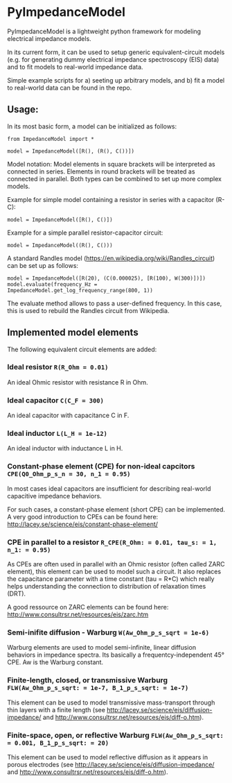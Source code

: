 # PyImpedanceModel
PyImpedanceModel is a lightweight python framework for modeling electrical impedance models.

In its current form, it can be used to setup generic equivalent-circuit models (e.g. for generating dummy electrical impedance spectroscopy (EIS) data) 
and to fit models to real-world impedance data.

Simple example scripts for a) seeting up arbitrary models, and b) fit a model to real-world data can be found in the repo.

## Usage:
In its most basic form, a model can be initialized as follows:
```
from ImpedanceModel import *

model = ImpedanceModel([R(), (R(), C())])
```

Model notation:
Model elements in square brackets will be interpreted as connected in series. Elements in round brackets will be treated as connected in parallel. Both types can be combined to set up more complex models.

Example for simple model containing a resistor in series with a capacitor (R-C):
```
model = ImpedanceModel([R(), C()])
```

Example for a simple parallel resistor-capacitor circuit:
```
model = ImpedanceModel((R(), C()))
```

A standard Randles model (https://en.wikipedia.org/wiki/Randles_circuit) can be set up as follows:
```
model = ImpedanceModel([R(20), (C(0.000025), [R(100), W(300)])])
model.evaluate(frequency_Hz = ImpedanceModel.get_log_frequency_range(800, 1))
```
The evaluate method allows to pass a user-defined frequency. In this case, this is used to rebuild the Randles circuit from Wikipedia.

## Implemented model elements
The following equivalent circuit elements are added:

### Ideal resistor `R(R_Ohm = 0.01)`
An ideal Ohmic resistor with resistance R in Ohm. 

### Ideal capacitor `C(C_F = 300)`
An ideal capacitor with capacitance C in F. 

### Ideal inductor `L(L_H = 1e-12)`
An ideal inductor with inductance L in H. 

### Constant-phase element (CPE) for non-ideal capcitors `CPE(Q0_Ohm_p_s_n = 30, n_1 = 0.95)`
In most cases ideal capacitors are insufficient for describing real-world capacitive impedance behaviors.

For such cases, a constant-phase element (short CPE) can be implemented. A very good introduction to CPEs can be found here: http://lacey.se/science/eis/constant-phase-element/

### CPE in parallel to a resistor `R_CPE(R_Ohm: = 0.01, tau_s: = 1, n_1: = 0.95)`
As CPEs are often used in parallel with an Ohmic resistor (often called ZARC element), this element can be used to model such a circuit.
It also replaces the capacitance parameter with a time constant (tau = R*C) which really helps understanding the connection to distribution of relaxation times (DRT). 

A good ressource on ZARC elements can be found here:
http://www.consultrsr.net/resources/eis/zarc.htm

### Semi-inifite diffusion - Warburg `W(Aw_Ohm_p_s_sqrt = 1e-6)`
Warburg elements are used to model semi-infinite, linear diffusion behaviors in impedance spectra.
Its basically a frequentcy-independent 45° CPE. Aw is the Warburg constant.

### Finite-length, closed, or transmissive Warburg `FLW(Aw_Ohm_p_s_sqrt: = 1e-7, B_1_p_s_sqrt: = 1e-7)`
This element can be used to model transmissive mass-transport through thin layers with a finite length
(see http://lacey.se/science/eis/diffusion-impedance/ and http://www.consultrsr.net/resources/eis/diff-o.htm).

### Finite-space, open, or reflective Warburg `FLW(Aw_Ohm_p_s_sqrt: = 0.001, B_1_p_s_sqrt: = 20)`
This element can be used to model reflective diffusion as it appears in porous electrodes
(see http://lacey.se/science/eis/diffusion-impedance/ and http://www.consultrsr.net/resources/eis/diff-o.htm).
